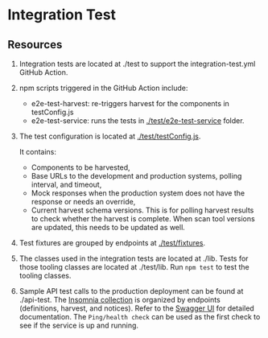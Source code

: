 # Integration Test

## Resources

1. Integration tests are located at ./test to support the integration-test.yml GitHub Action.
1. npm scripts triggered in the GitHub Action include:

   - e2e-test-harvest: re-triggers harvest for the components in testConfig.js
   - e2e-test-service: runs the tests in [./test/e2e-test-service](./test/e2e-test-service) folder.

1. The test configuration is located at [./test/testConfig.js](./test/testConfig.js).

   It contains:

   - Components to be harvested,
   - Base URLs to the development and production systems, polling interval, and timeout,
   - Mock responses when the production system does not have the response or needs an override,
   - Current harvest schema versions. This is for polling harvest results to check whether the harvest is complete. When scan tool versions are updated, this needs to be updated as well.

1. Test fixtures are grouped by endpoints at [./test/fixtures](./test/fixtures).
1. The classes used in the integration tests are located at ./lib. Tests for those tooling classes are located at ./test/lib. Run `npm test` to test the tooling classes.
1. Sample API test calls to the production deployment can be found at ./api-test. The [Insomnia collection](./api-test/clearlydefined_prod_api_test_insomnia_collection.json) is organized by endpoints (definitions, harvest, and notices). Refer to the [Swagger UI](https://api.clearlydefined.io/api-docs/#/) for detailed documentation. The `Ping/health check` can be used as the first check to see if the service is up and running.

